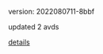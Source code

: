 version: 2022080711-8bbf

updated 2 avds

[details](https://github.com/0x74f917491bfa7ebfa379/ali_avd_db/blob/master/change_log/2022/08/07/11/8bbf.txt)